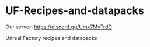 # UF-Recipes-and-datapacks

Our server: https://discord.gg/Umx7MvTrdD

Unreal Factory recipes and datapacks
